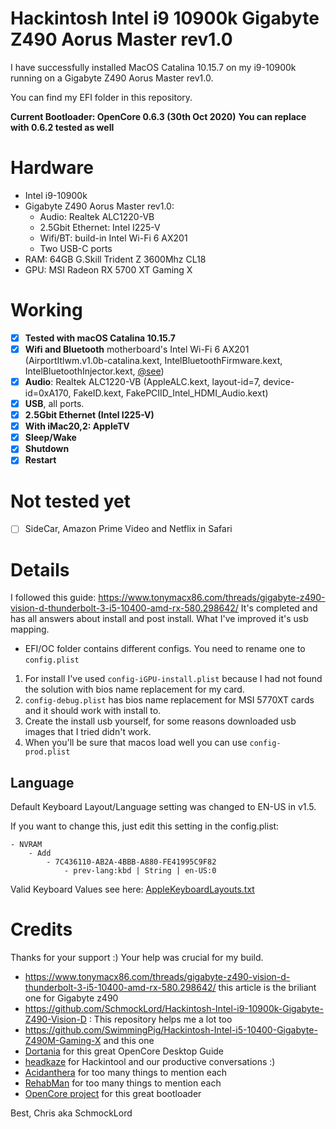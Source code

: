 # Hackintosh Intel i9 10900k Gigabyte Z490 Aorus Master rev1.0

I have successfully installed MacOS Catalina 10.15.7 on my i9-10900k running on a Gigabyte Z490 Aorus Master rev1.0.

You can find my EFI folder in this repository.

**Current Bootloader: OpenCore 0.6.3 (30th Oct 2020)**
**You can replace with 0.6.2 tested as well**

# Hardware
- Intel i9-10900k
- Gigabyte Z490 Aorus Master rev1.0:
	- Audio: Realtek ALC1220-VB
	- 2.5Gbit Ethernet: Intel I225-V
  - Wifi/BT: build-in Intel Wi-Fi 6 AX201
  - Two USB-C ports
- RAM: 64GB G.Skill Trident Z 3600Mhz CL18
- GPU: MSI Radeon RX 5700 XT Gaming X

# Working
- [x] **Tested with macOS Catalina 10.15.7**
- [x] **Wifi and Bluetooth** motherboard's Intel Wi-Fi 6 AX201 (AirportItlwm.v1.0b-catalina.kext, IntelBluetoothFirmware.kext, IntelBluetoothInjector.kext, [@see](https://github.com/OpenIntelWireless/itlwm))
- [x] **Audio**: Realtek ALC1220-VB (AppleALC.kext, layout-id=7, device-id=0xA170, FakeID.kext, FakePCIID_Intel_HDMI_Audio.kext)
- [x] **USB**, all ports.
- [x] **2.5Gbit Ethernet (Intel I225-V)**
- [x] **With iMac20,2: AppleTV** 
- [x] **Sleep/Wake**
- [x] **Shutdown**
- [x] **Restart**

# Not tested yet
- [ ] SideCar, Amazon Prime Video and Netflix in Safari

# Details

I followed this guide: https://www.tonymacx86.com/threads/gigabyte-z490-vision-d-thunderbolt-3-i5-10400-amd-rx-580.298642/
It's completed and has all answers about install and post install. What I've improved it's usb mapping.

* EFI/OC folder contains different configs. You need to rename one to `config.plist`

1. For install I've used `config-iGPU-install.plist` because I had not found the solution with bios name replacement for my card.
2. `config-debug.plist` has bios name replacement for MSI 5770XT cards and it should work with install to.
3. Create the install usb yourself, for some reasons downloaded usb images that I tried didn't work.
4. When you'll be sure that macos load well you can use `config-prod.plist`

## Language

Default Keyboard Layout/Language setting was changed to EN-US in v1.5.

If you want to change this, just edit this setting in the config.plist:

```
- NVRAM
	- Add
		- 7C436110-AB2A-4BBB-A880-FE41995C9F82
			- prev-lang:kbd | String | en-US:0
```

Valid Keyboard Values see here: [AppleKeyboardLayouts.txt](https://github.com/acidanthera/OpenCorePkg/blob/master/Utilities/AppleKeyboardLayouts/AppleKeyboardLayouts.txt)

# Credits
Thanks for your support :) Your help was crucial for my build.
- https://www.tonymacx86.com/threads/gigabyte-z490-vision-d-thunderbolt-3-i5-10400-amd-rx-580.298642/ this article is the briliant one for Gigabyte z490
- https://github.com/SchmockLord/Hackintosh-Intel-i9-10900k-Gigabyte-Z490-Vision-D : This repository helps me a lot too
- https://github.com/SwimmingPig/Hackintosh-Intel-i5-10400-Gigabyte-Z490M-Gaming-X and this one
- [Dortania](https://github.com/dortania) for this great OpenCore Desktop Guide
- [headkaze](https://github.com/headkaze) for Hackintool and our productive conversations :)
- [Acidanthera](https://github.com/acidanthera) for too many things to mention each
- [RehabMan](https://github.com/RehabMan) for too many things to mention each
- [OpenCore project](https://github.com/OpenCorePkg) for this great bootloader

Best,
Chris 
aka SchmockLord
